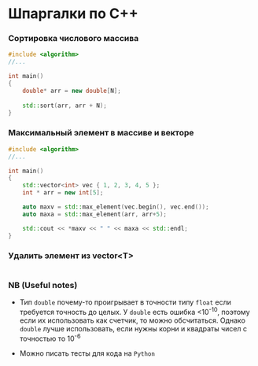 # Шпаргалки по C++

### Сортировка числового массива

```cpp
#include <algorithm>
//...

int main()
{
    double* arr = new double[N];
 
    std::sort(arr, arr + N);
}
```

### Максимальный элемент в массиве и векторе

```cpp
#include <algorithm>
//...

int main()
{
    std::vector<int> vec { 1, 2, 3, 4, 5 };
    int * arr = new int[5];

    auto maxv = std::max_element(vec.begin(), vec.end());
    auto maxa = std::max_element(arr, arr+5);

    std::cout << *maxv << " " << maxa << std::endl;
}
```

### Удалить элемент из vector\<T\>

```cpp

```



### NB (Useful notes)

- Тип `double` почему-то проигрывает в точности типу `float` если требуется точность до целых. У `double` есть ошибка <10<sup>-10</sup>, поэтому если их использовать как счетчик, то можно обсчитаться. Однако `double` лучше использовать, если нужны корни и квадраты чисел с точностью то 10<sup>-6</sup>

- Можно писать тесты для кода на `Python`
